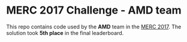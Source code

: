 # MERC 2017 Challenge - AMD team
This repo contains code used by the **AMD** team in the [MERC 2017](http://www.datacombats.com/). The solution took **5th place** in the final leaderboard.
